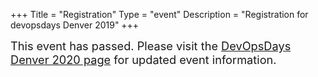 +++
Title = "Registration"
Type = "event"
Description = "Registration for devopsdays Denver 2019"
+++

<div style="font-size: 1.3em;">
  This event has passed. Please visit the <a href="https://devopsdays.org/events/2020-denver/">DevOpsDays Denver 2020 page</a> for updated event information.
</div>
